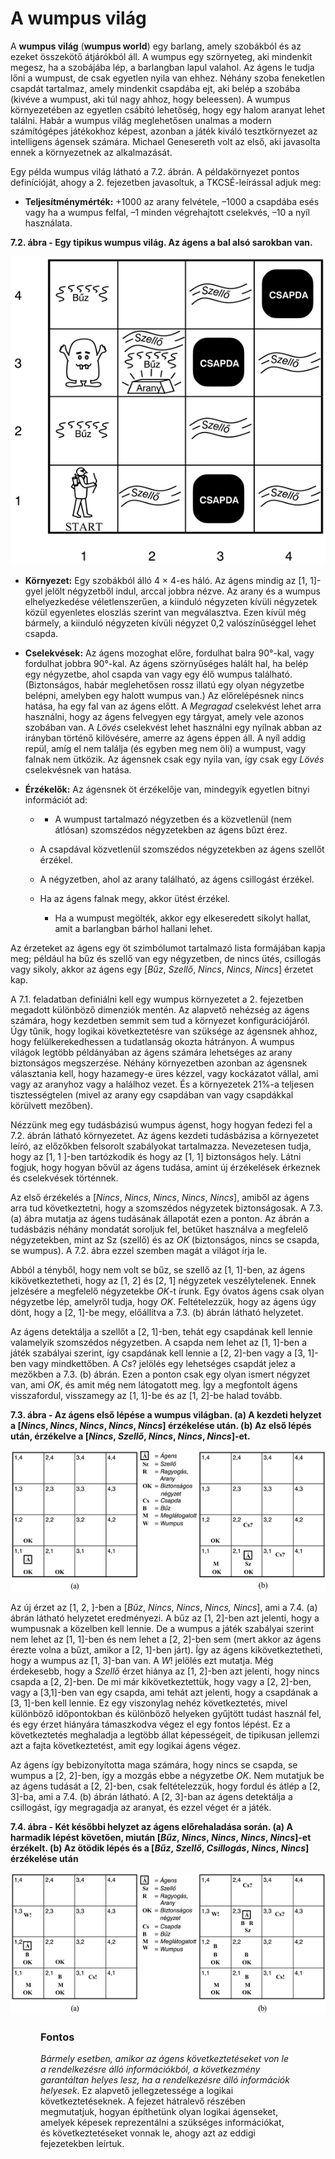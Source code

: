 <?xml version="1.0" encoding="UTF-8" standalone="no"?>

<html xmlns="http://www.w3.org/1999/xhtml"><head><meta name="generator" content="DocBook XSL Stylesheets V1.76.1"/></head><body><div class="section" title="A wumpus világ"><div class="titlepage"><div><div><h1 class="title"><a id="id576362"/>A wumpus világ </h1></div></div></div><p>A <span class="strong"><strong>wumpus világ</strong></span> (<span class="strong"><strong>wumpus world</strong></span>) egy barlang, amely szobákból és az ezeket összekötő átjárókból áll. A wumpus egy szörnyeteg, aki mindenkit megesz, ha a szobájába lép, a barlangban lapul valahol. Az ágens le tudja lőni a wumpust, de csak egyetlen nyila van ehhez. Néhány szoba feneketlen csapdát tartalmaz, amely mindenkit csapdába ejt, aki belép a szobába (kivéve a wumpust, aki túl nagy ahhoz, hogy beleessen). A wumpus környezetében az egyetlen csábító lehetőség, hogy egy halom aranyat lehet találni. Habár a wumpus világ meglehetősen unalmas a modern számítógépes játékokhoz képest, azonban a játék kiváló tesztkörnyezet az intelligens ágensek számára. Michael Genesereth volt az első, aki javasolta ennek a környezetnek az alkalmazását. </p><p>Egy példa wumpus világ látható a 7.2. ábrán. A példakörnyezet pontos definícióját, ahogy a 2. fejezetben javasoltuk, a TKCSÉ-leírással adjuk meg: </p><div class="itemizedlist"><ul class="itemizedlist"><li class="listitem"><p><span class="strong"><strong>Teljesítménymérték:</strong></span> +1000 az arany felvétele, –1000 a csapdába esés vagy ha a wumpus felfal, –1 minden végrehajtott cselekvés, –10 a nyíl használata.</p></li></ul></div><div class="figure"><a id="id576391"/><p class="title"><strong>7.2. ábra - Egy tipikus wumpus világ. Az ágens a bal alsó sarokban van.</strong></p><div class="figure-contents"><div class="mediaobject"><img src="kepek/07-02.png" alt="Egy tipikus wumpus világ. Az ágens a bal alsó sarokban van."/></div></div></div><div class="itemizedlist"><ul class="itemizedlist"><li class="listitem"><p>	<span class="strong"><strong>Környezet:</strong></span> Egy szobákból álló 4 × 4-es háló. Az ágens mindig az [1, 1]-gyel jelölt négyzetből indul, arccal jobbra nézve. Az arany és a wumpus elhelyezkedése véletlenszerűen, a kiinduló négyzeten kívüli négyzetek közül egyenletes eloszlás szerint van megválasztva. Ezen kívül még bármely, a kiinduló négyzeten kívüli négyzet 0,2 valószínűséggel lehet csapda. </p></li><li class="listitem"><p>	<span class="strong"><strong>Cselekvések:</strong></span> Az ágens mozoghat előre, fordulhat balra 90°-kal, vagy fordulhat jobbra 90°-kal. Az ágens szörnyűséges halált hal, ha belép egy négyzetbe, ahol csapda van vagy egy élő wumpus található. (Biztonságos, habár meglehetősen rossz illatú egy olyan négyzetbe belépni, amelyben egy halott wumpus van.) Az előrelépésnek nincs hatása, ha egy fal van az ágens előtt. A <span class="emphasis"><em>Megragad</em></span> cselekvést lehet arra használni, hogy az ágens felvegyen egy tárgyat, amely vele azonos szobában van. A <span class="emphasis"><em>Lövés</em></span> cselekvést lehet használni egy nyílnak abban az irányban történő kilövésére, amerre az ágens éppen áll. A nyíl addig repül, amíg el nem találja (és egyben meg nem öli) a wumpust, vagy falnak nem ütközik. Az ágensnek csak egy nyila van, így csak egy <span class="emphasis"><em>Lövés</em></span> cselekvésnek van hatása.</p></li><li class="listitem"><p><span class="strong"><strong>Érzékelők:</strong></span> Az ágensnek öt érzékelője van, mindegyik egyetlen bitnyi információt ad:</p><div class="itemizedlist"><ul class="itemizedlist"><li class="listitem"><div class="itemizedlist"><ul class="itemizedlist"><li class="listitem"><p class="List Paragraph">A wumpust tartalmazó négyzetben és a közvetlenül (nem átlósan) szomszédos négyzetekben az ágens bűzt érez.</p></li></ul></div></li><li class="listitem"><p class="List Paragraph">A csapdával közvetlenül szomszédos négyzetekben az ágens szellőt érzékel.</p></li><li class="listitem"><p class="List Paragraph">A négyzetben, ahol az arany található, az ágens csillogást érzékel.</p></li><li class="listitem"><p class="List Paragraph">Ha az ágens falnak megy, akkor ütést érzékel.</p><div class="itemizedlist"><ul class="itemizedlist"><li class="listitem"><p class="List Paragraph">Ha a wumpust megölték, akkor egy elkeseredett sikolyt hallat, amit a barlangban bárhol hallani lehet.</p></li></ul></div></li></ul></div></li></ul></div><p>Az érzeteket az ágens egy öt szimbólumot tartalmazó lista formájában kapja meg; például ha bűz és szellő van egy négyzetben, de nincs ütés, csillogás vagy sikoly, akkor az ágens egy [<span class="emphasis"><em>Bűz</em></span>,<span class="emphasis"><em> Szellő</em></span>,<span class="emphasis"><em> Nincs</em></span>,<span class="emphasis"><em> Nincs</em></span>,<span class="emphasis"><em> Nincs</em></span>] érzetet kap.</p><p>A 7.1. feladatban definiálni kell egy wumpus környezetet a 2. fejezetben megadott különböző dimenziók mentén. Az alapvető nehézség az ágens számára, hogy kezdetben semmit sem tud a környezet konfigurációjáról. Úgy tűnik, hogy logikai következtetésre van szüksége az ágensnek ahhoz, hogy felülkerekedhessen a tudatlanság okozta hátrányon. A wumpus világok legtöbb példányában az ágens számára lehetséges az arany biztonságos megszerzése. Néhány környezetben azonban az ágensnek választania kell, hogy hazamegy-e üres kézzel, vagy kockázatot vállal, ami vagy az aranyhoz vagy a halálhoz vezet. És a környezetek 21%-a teljesen tisztességtelen (mivel az arany egy csapdában van vagy csapdákkal körülvett mezőben).</p><p>Nézzünk meg egy tudásbázisú wumpus ágenst, hogy hogyan fedezi fel a 7.2. ábrán látható környezetet. Az ágens kezdeti tudásbázisa a környezetet leíró, az előzőkben felsorolt szabályokat tartalmazza. Nevezetesen tudja, hogy az [1, 1 ]-ben tartózkodik és hogy az [1, 1] biztonságos hely. Látni fogjuk, hogy hogyan bővül az ágens tudása, amint új érzékelések érkeznek és cselekvések történnek.</p><p>Az első érzékelés a [<span class="emphasis"><em>Nincs</em></span>, <span class="emphasis"><em>Nincs</em></span>,<span class="emphasis"><em> Nincs</em></span>,<span class="emphasis"><em> Nincs</em></span>,<span class="emphasis"><em> Nincs</em></span>], amiből az ágens arra tud következtetni, hogy a szomszédos négyzetek biztonságosak. A 7.3. (a) ábra mutatja az ágens tudásának állapotát ezen a ponton. Az ábrán a tudásbázis néhány mondatát soroljuk fel, betűket használva a megfelelő négyzetekben, mint az Sz (szellő) és az <span class="emphasis"><em>OK</em></span> (biztonságos, nincs se csapda, se wumpus). A 7.2. ábra ezzel szemben magát a világot írja le.</p><p>Abból a tényből, hogy nem volt se bűz, se szellő az [1, 1]-ben, az ágens kikövetkeztetheti, hogy az [1, 2] és [2, 1] négyzetek veszélytelenek. Ennek jelzésére a megfelelő négyzetekbe <span class="emphasis"><em>OK</em></span>-t írunk. Egy óvatos ágens csak olyan négyzetbe lép, amelyről tudja, hogy <span class="emphasis"><em>OK</em></span>. Feltételezzük, hogy az ágens úgy dönt, hogy a [2, 1]-be megy, előállítva a 7.3. (b) ábrán látható helyzetet.</p><p>Az ágens detektálja a szellőt a [2, 1]-ben, tehát egy csapdának kell lennie valamelyik szomszédos négyzetben. A csapda nem lehet az [1, 1]-ben a játék szabályai szerint, így csapdának kell lennie a [2, 2]-ben vagy a [3, 1]-ben vagy mindkettőben. A <span class="emphasis"><em>Cs</em></span>? jelölés egy lehetséges csapdát jelez a mezőkben a 7.3. (b) ábrán. Ezen a ponton csak egy olyan ismert négyzet van, ami <span class="emphasis"><em>OK</em></span>, és amit még nem látogatott meg. Így a megfontolt ágens visszafordul, visszamegy az [1, 1]-be és az [1, 2]-be halad tovább.</p><div class="figure"><a id="id579089"/><p class="title"><strong>7.3. ábra - Az ágens első lépése a wumpus világban. (a) A kezdeti helyzet a [<span class="emphasis"><em>Nincs</em></span>, <span class="emphasis"><em>Nincs</em></span>, <span class="emphasis"><em>Nincs</em></span>, <span class="emphasis"><em>Nincs</em></span>, <span class="emphasis"><em>Nincs</em></span>] érzékelése után. (b) Az első lépés után, érzékelve a [<span class="emphasis"><em>Nincs</em></span>, <span class="emphasis"><em>Szellő</em></span>, <span class="emphasis"><em>Nincs</em></span>, <span class="emphasis"><em>Nincs</em></span>, <span class="emphasis"><em>Nincs</em></span>]-et.</strong></p><div class="figure-contents"><div class="mediaobject"><img src="kepek/07-03.png" alt="Az ágens első lépése a wumpus világban. (a) A kezdeti helyzet a [Nincs, Nincs, Nincs, Nincs, Nincs] érzékelése után. (b) Az első lépés után, érzékelve a [Nincs, Szellő, Nincs, Nincs, Nincs]-et."/></div></div></div><p class="Képalá">Az új érzet az [1, 2, ]-ben a [<span class="emphasis"><em>Bűz</em></span>,<span class="emphasis"><em> Nincs</em></span>,<span class="emphasis"><em> Nincs</em></span>,<span class="emphasis"><em> Nincs, Nincs</em></span>], ami a 7.4. (a) ábrán látható helyzetet eredményezi. A bűz az [1, 2]-ben azt jelenti, hogy a wumpusnak a közelben kell lennie. De a wumpus a játék szabályai szerint nem lehet az [1, 1]-ben és nem lehet a [2, 2]-ben sem (mert akkor az ágens érezte volna a bűzt, amikor a [2, 1]-ben járt). Így az ágens kikövetkeztetheti, hogy a wumpus az [1, 3]-ban van. A <span class="emphasis"><em>W</em></span>! jelölés ezt mutatja. Még érdekesebb, hogy a <span class="emphasis"><em>Szellő</em></span> érzet hiánya az [1, 2]-ben azt jelenti, hogy nincs csapda a [2, 2]-ben. De mi már kikövetkeztettük, hogy vagy a [2, 2]-ben, vagy a [3,1]-ben van egy csapda, ami tehát azt jelenti, hogy a csapdának a [3, 1]-ben kell lennie. Ez egy viszonylag nehéz következtetés, mivel különböző időpontokban és különböző helyeken gyűjtött tudást használ fel, és egy érzet hiányára támaszkodva végez el egy fontos lépést. Ez a következtetés meghaladja a legtöbb állat képességeit, de tipikusan jellemzi azt a fajta következtetést, amit egy logikai ágens végez.</p><p class="Képalá">Az ágens így bebizonyította maga számára, hogy nincs se csapda, se wumpus a [2, 2]-ben, így a mozgás ebbe a négyzetbe <span class="emphasis"><em>OK</em></span>. Nem mutatjuk be az ágens tudását a [2, 2]-ben, csak feltételezzük, hogy fordul és átlép a [2, 3]-ba, ami a 7.4. (b) ábrán látható. A [2, 3]-ban az ágens detektálja a csillogást, így megragadja az aranyat, és ezzel véget ér a játék.</p><div class="figure"><a id="id579167"/><p class="title"><strong>7.4. ábra - Két későbbi helyzet az ágens előrehaladása során. (a) A harmadik lépést követően, miután [<span class="emphasis"><em>Bűz</em></span>,<span class="emphasis"><em> Nincs</em></span>,<span class="emphasis"><em> Nincs</em></span>,<span class="emphasis"><em> Nincs</em></span>,<span class="emphasis"><em> Nincs</em></span>]-et érzékelt. (b) Az ötödik lépés és a [<span class="emphasis"><em>Bűz</em></span>,<span class="emphasis"><em> Szellő</em></span>,<span class="emphasis"><em> Csillogás</em></span>,<span class="emphasis"><em> Nincs</em></span>,<span class="emphasis"><em> Nincs</em></span>] érzékelése után</strong></p><div class="figure-contents"><div class="mediaobject"><img src="kepek/07-04.png" alt="Két későbbi helyzet az ágens előrehaladása során. (a) A harmadik lépést követően, miután [Bűz, Nincs, Nincs, Nincs, Nincs]-et érzékelt. (b) Az ötödik lépés és a [Bűz, Szellő, Csillogás, Nincs, Nincs] érzékelése után"/></div></div></div><div class="important" title="Fontos" style="margin-left: 0.5in; margin-right: 0.5in;"><h3 class="title">Fontos</h3><p><span class="emphasis"><em>Bármely esetben, amikor az ágens következtetéseket von le a rendelkezésre álló információkból, a következmény garantáltan helyes lesz, ha a rendelkezésre álló információk helyesek</em></span>. Ez alapvető jellegzetessége a logikai következtetéseknek. A fejezet hátralevő részében megmutatjuk, hogyan építhetünk olyan logikai ágenseket, amelyek képesek reprezentálni a szükséges információkat, és következtetéseket vonnak le, ahogy azt az eddigi fejezetekben leírtuk.</p></div></div></body></html>
